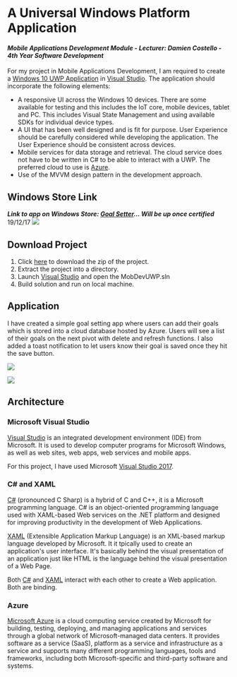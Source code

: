 # A Universal Windows Platform Application
#### *Mobile Applications Development Module - Lecturer: Damien Costello - 4th Year Software Development*
For my project in Mobile Applications Development, I am required to create a [Windows 10 UWP Application](https://docs.microsoft.com/en-us/windows/uwp/get-started/universal-application-platform-guide) in [Visual Studio](https://www.visualstudio.com/).  The application should incorporate the following elements:
- A responsive UI across the Windows 10 devices. There are some available for testing and this includes the IoT core, mobile devices, tablet and PC. This includes Visual State Management and using available SDKs for individual device types.
- A UI that has been well designed and is fit for purpose.  User Experience should be carefully considered while developing the application. The User Experience should be consistent across devices.
- Mobile services for data storage and retrieval. The cloud service does not have to be written in C# to be able to interact with a UWP. The preferred cloud to use is [Azure](https://azure.microsoft.com/en-gb/).
- Use of the MVVM design pattern in the development approach.

## Windows Store Link
**_Link to app on Windows Store: [Goal Setter]()... *Will be up once certified*_** 
19/12/17
![](https://user-images.githubusercontent.com/22341150/34161411-79ffd074-e4c8-11e7-937b-b20ecc72fc90.PNG)

## Download Project
1. Click [here](https://github.com/ianburkeixiv/MobAppDevUWP/archive/master.zip) to download the zip of the project.
2. Extract the project into a directory.
3. Launch [Visual Studio](https://www.visualstudio.com/vs/whatsnew/) and open the MobDevUWP.sln
4. Build solution and run on local machine.

## Application
I have created a simple goal setting app where users can add their goals which is stored into a cloud database hosted by Azure. Users will see a list of their goals on the next pivot with delete and refresh functions. I also added a toast notification to let users know their goal is saved once they hit the save button. 

![](https://user-images.githubusercontent.com/22341150/33758882-2303e0d6-dbf8-11e7-988c-3416e6ce5375.PNG)

![](https://user-images.githubusercontent.com/22341150/33758890-27c54286-dbf8-11e7-8946-0a172f715c2f.PNG)

## Architecture

### Microsoft Visual Studio
[Visual Studio](https://www.visualstudio.com/) is an integrated development environment (IDE) from Microsoft. It is used to develop computer programs for Microsoft Windows, as well as web sites, web apps, web services and mobile apps. 

For this project, I have used Microsoft [Visual Studio 2017](https://www.visualstudio.com/vs/whatsnew/).

### C# and XAML
[C#](https://docs.microsoft.com/en-us/dotnet/csharp/) (pronounced C Sharp) is a hybrid of C and C++, it is a Microsoft programming language. C# is an object-oriented programming language used with XAML-based Web services on the .NET platform and designed for improving productivity in the development of Web Applications.

[XAML](https://msdn.microsoft.com/en-us/library/cc295302.aspx?f=255&MSPPError=-2147217396) (Extensible Application Markup Language) is an XML-based markup language developed by Microsoft. It it tpically used to create an application's user interface. It's basically behind the visual presentation of an application just like HTML is the language behind the visual presentation of a Web Page.

Both [C#](https://docs.microsoft.com/en-us/dotnet/csharp/) and [XAML](https://msdn.microsoft.com/en-us/library/cc295302.aspx?f=255&MSPPError=-2147217396) interact with each other to create a Web application. Both are binding.

### Azure
[Microsoft Azure](https://azure.microsoft.com/en-us/overview/what-is-azure/) is a cloud computing service created by Microsoft for building, testing, deploying, and managing applications and services through a global network of Microsoft-managed data centers. It provides software as a service (SaaS), platform as a service and infrastructure as a service and supports many different programming languages, tools and frameworks, including both Microsoft-specific and third-party software and systems.
